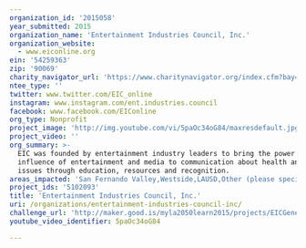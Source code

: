 ```yaml
---
organization_id: '2015058'
year_submitted: 2015
organization_name: 'Entertainment Industries Council, Inc.'
organization_website:
  - www.eiconline.org
ein: '54259363'
zip: '90069'
charity_navigator_url: 'https://www.charitynavigator.org/index.cfm?bay=search.profile&ein=54259363'
ntee_type: ''
twitter: www.twitter.com/EIC_online
instagram: www.instagram.com/ent.industries.council
facebook: www.facebook.com/EIConline
org_type: Nonprofit
project_image: 'http://img.youtube.com/vi/5paOc34oG84/maxresdefault.jpg'
project_video: ''
org_summary: >-
  EIC was founded by entertainment industry leaders to bring the power and
  influence of entertainment and media to communication about health and social
  issues through education, resources and recognition.
areas_impacted: 'San Fernando Valley,Westside,LAUSD,Other (please specify below):'
project_ids: '5102093'
title: 'Entertainment Industries Council, Inc.'
uri: /organizations/entertainment-industries-council-inc/
challenge_url: 'http://maker.good.is/myla2050learn2015/projects/EICGenerationNext.html'
youtube_video_identifier: 5paOc34oG84

---
```

